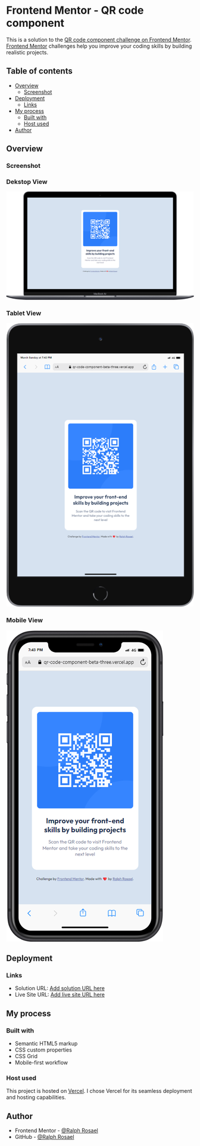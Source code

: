 # Frontend Mentor - QR code component

This is a solution to the [QR code component challenge on Frontend Mentor](https://www.frontendmentor.io/challenges/qr-code-component-iux_sIO_H). [Frontend Mentor](https://www.frontendmentor.io) challenges help you improve your coding skills by building realistic projects.

## Table of contents

- [Overview](#overview)
  - [Screenshot](#screenshot)
- [Deployment](#deployment)
  - [Links](#links)
- [My process](#my-process)
  - [Built with](#built-with)
  - [Host used](#host-used)
- [Author](#author)

## Overview

### Screenshot

### Dekstop View

![project screenshot](images/desktop-view.png)

### Tablet View

![project screenshot](images/tablet-view.png)

### Mobile View

![project screenshot](images/mobile-view.png)

## Deployment

### Links

- Solution URL: [Add solution URL here](https://github.com/coder-ralph/QR-code-component)
- Live Site URL: [Add live site URL here](https://qr-code-component-beta-three.vercel.app/)

## My process

### Built with

- Semantic HTML5 markup
- CSS custom properties
- CSS Grid
- Mobile-first workflow

### Host used

This project is hosted on [Vercel](https://vercel.com/). I chose Vercel for its seamless deployment and hosting capabilities.

## Author

- Frontend Mentor - [@Ralph Rosael](https://www.frontendmentor.io/profile/coder-ralph)
- GitHub - [@Ralph Rosael](https://github.com/coder-ralph)